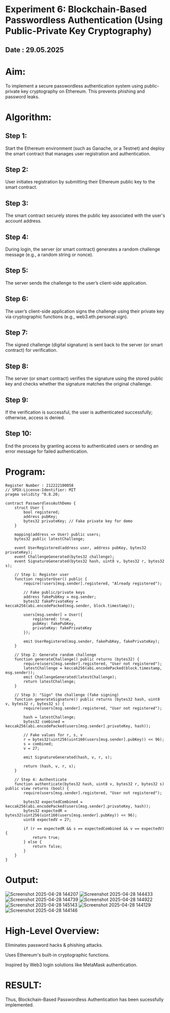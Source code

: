 # Experiment 6: Blockchain-Based Passwordless Authentication (Using Public-Private Key Cryptography)
## Date : 29.05.2025
# Aim:
To implement a secure passwordless authentication system using public-private key cryptography on Ethereum. This prevents phishing and password leaks.

# Algorithm:
## Step 1:
Start the Ethereum environment (such as Ganache, or a Testnet) and deploy the smart contract that manages user registration and authentication.

## Step 2:
User initiates registration by submitting their Ethereum public key to the smart contract.

## Step 3:
The smart contract securely stores the public key associated with the user's account address.

## Step 4:
During login, the server (or smart contract) generates a random challenge message (e.g., a random string or nonce).

## Step 5:
The server sends the challenge to the user’s client-side application.

## Step 6:
The user’s client-side application signs the challenge using their private key via cryptographic functions (e.g., web3.eth.personal.sign).

## Step 7:
The signed challenge (digital signature) is sent back to the server (or smart contract) for verification.

## Step 8:
The server (or smart contract) verifies the signature using the stored public key and checks whether the signature matches the original challenge.

## Step 9:
If the verification is successful, the user is authenticated successfully; otherwise, access is denied.

## Step 10:
End the process by granting access to authenticated users or sending an error message for failed authentication.



# Program:
```
Register Number : 212222100058
// SPDX-License-Identifier: MIT
pragma solidity ^0.8.20;

contract PasswordlessAuthDemo {
    struct User {
        bool registered;
        address pubKey;
        bytes32 privateKey; // Fake private key for demo
    }

    mapping(address => User) public users;
    bytes32 public latestChallenge;

    event UserRegistered(address user, address pubKey, bytes32 privateKey);
    event ChallengeGenerated(bytes32 challenge);
    event SignatureGenerated(bytes32 hash, uint8 v, bytes32 r, bytes32 s);

    // Step 1: Register user
    function registerUser() public {
        require(!users[msg.sender].registered, "Already registered");

        // Fake public/private keys
        address fakePubKey = msg.sender;
        bytes32 fakePrivateKey = keccak256(abi.encodePacked(msg.sender, block.timestamp));

        users[msg.sender] = User({
            registered: true,
            pubKey: fakePubKey,
            privateKey: fakePrivateKey
        });

        emit UserRegistered(msg.sender, fakePubKey, fakePrivateKey);
    }

    // Step 2: Generate random challenge
    function generateChallenge() public returns (bytes32) {
        require(users[msg.sender].registered, "User not registered");
        latestChallenge = keccak256(abi.encodePacked(block.timestamp, msg.sender));
        emit ChallengeGenerated(latestChallenge);
        return latestChallenge;
    }

    // Step 3: "Sign" the challenge (fake signing)
    function generateSignature() public returns (bytes32 hash, uint8 v, bytes32 r, bytes32 s) {
        require(users[msg.sender].registered, "User not registered");
        
        hash = latestChallenge;
        bytes32 combined = keccak256(abi.encodePacked(users[msg.sender].privateKey, hash));
        
        // Fake values for r, s, v
        r = bytes32(uint256(uint160(users[msg.sender].pubKey)) << 96);
        s = combined;
        v = 27;

        emit SignatureGenerated(hash, v, r, s);

        return (hash, v, r, s);
    }

    // Step 4: Authenticate
    function authenticate(bytes32 hash, uint8 v, bytes32 r, bytes32 s) public view returns (bool) {
        require(users[msg.sender].registered, "User not registered");

        bytes32 expectedCombined = keccak256(abi.encodePacked(users[msg.sender].privateKey, hash));
        bytes32 expectedR = bytes32(uint256(uint160(users[msg.sender].pubKey)) << 96);
        uint8 expectedV = 27;

        if (r == expectedR && s == expectedCombined && v == expectedV) {
            return true;
        } else {
            return false;
        }
    }
}
```

# Output:


![Screenshot 2025-04-28 144207](https://github.com/user-attachments/assets/0392deb0-1fbe-455a-a1d5-50321c316f2a)
![Screenshot 2025-04-28 144433](https://github.com/user-attachments/assets/14a02e98-ba35-40d5-899c-b76b57719f7e)
![Screenshot 2025-04-28 144739](https://github.com/user-attachments/assets/8231bdf0-2799-4735-b09f-daf740084efe)
![Screenshot 2025-04-28 144922](https://github.com/user-attachments/assets/2b445960-011f-4b54-b561-6eaca305df8a)
![Screenshot 2025-04-28 145143](https://github.com/user-attachments/assets/88e2ba77-3683-4233-866c-8c7b51d0eab8)
![Screenshot 2025-04-28 144129](https://github.com/user-attachments/assets/2d4ac3d2-dde9-4424-ba0a-855412a20a7e)
![Screenshot 2025-04-28 144146](https://github.com/user-attachments/assets/2e5c1a16-1484-4a4e-8c2c-0c8390202e3a)


# High-Level Overview:
Eliminates password hacks & phishing attacks.


Uses Ethereum's built-in cryptographic functions.


Inspired by Web3 login solutions like MetaMask authentication.

# RESULT: 
Thus, Blockchain-Based Passwordless Authentication has been sucessfully implemented.
